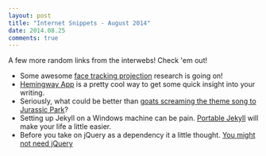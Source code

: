 ```yaml
---
layout: post
title: "Internet Snippets - August 2014"
date: 2014.08.25
comments: true
---
```


A few more random links from the interwebs! Check 'em out!  

<!--more-->

- Some awesome [face tracking projection](http://www.theverge.com/2014/8/18/6030677/this-face-tracking-projection-is-the-craziest-thing-youll-see-today) research is going on!  
- [Hemingway App](http://www.hemingwayapp.com/) is a pretty cool way to get some quick insight into your writing.  
- Seriously, what could be better than [goats screaming the theme song to Jurassic Park](https://www.youtube.com/watch?v=x8apI6x2Qyg)?  
- Setting up Jekyll on a Windows machine can be pain. [Portable Jekyll](https://github.com/madhur/PortableJekyll) will make your life a little easier.  
- Before you take on jQuery as a dependency it a little thought. [You might not need jQuery](http://youmightnotneedjquery.com/)
